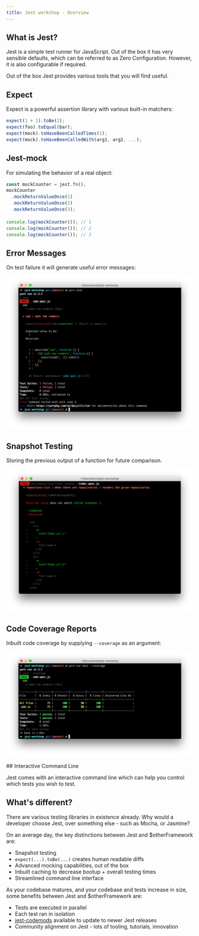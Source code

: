 ```yaml
---
title: Jest workshop - Overview
---
```


## What is Jest?

Jest is a simple test runner for JavaScript. Out of the box it has very sensible defaults, which can be
referred to as Zero Configuration. However, it is also configurable if required.

Out of the box Jest provides various tools that you will find useful.

## Expect

Expect is a powerful assertion library with various built-in matchers:

```javascript
expect(1 + 1).toBe(2);
expect(foo).toEqual(bar);
expect(mock).toHaveBeenCalledTimes(1);
expect(mock).toHaveBeenCalledWith(arg1, arg2, ...);
```

## Jest-mock

For simulating the behavior of a real object:

```javascript
const mockCounter = jest.fn();
mockCounter
  .mockReturnValueOnce(1)
  .mockReturnValueOnce(2)
  .mockReturnValueOnce(3);

console.log(mockCounter()); // 1
console.log(mockCounter()); // 2
console.log(mockCounter()); // 3
```

## Error Messages

On test failure it will generate useful error messages:

![](./test-failure.png "Example of Jest failing an equality check between between 5 and 7")

## Snapshot Testing

Storing the previous output of a function for future comparison.

![](./test-snapshot.png "Example of a test failing due to the latest test result being different")

## Code Coverage Reports

Inbuilt code coverage by supplying `--coverage` as an argument:

![](./test-coverage.png "Example of Jest showing the percentage of code that was successfully tested")

## Interactive Command Line

Jest comes with an interactive command line which can help you control which tests you wish to test.

## What's different?

There are various testing libraries in existence already. Why would a developer choose Jest, over something else - such as Mocha, or Jasmine?

On an average day, the key distinctions between Jest and \$otherFramework are:

- Snapshot testing
- `expect(...).toBe(...)` creates human readable diffs
- Advanced mocking capabilities, out of the box
- Inbuilt caching to decrease bootup + overall testing times
- Streamlined command line interface

As your codebase matures, and your codebase and tests increase in size, some benefits between Jest and \$otherFramework are:

- Tests are executed in parallel
- Each test ran in isolation
- [jest-codemods](https://github.com/skovhus/jest-codemods) available to update to newer Jest releases
- Community alignment on Jest - lots of tooling, tutorials, innovation
